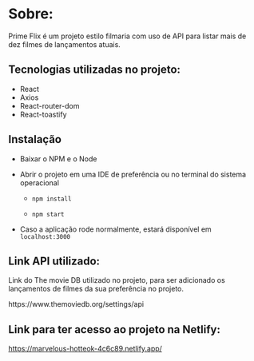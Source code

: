 # Sobre:

Prime Flix é um projeto estilo filmaria com uso de API para listar mais de dez filmes de lançamentos atuais.

## Tecnologias utilizadas no projeto:
* React
* Axios
* React-router-dom
* React-toastify


## Instalação

* Baixar o NPM e o Node

* Abrir o projeto em uma IDE de preferência ou no terminal do sistema operacional

  * `npm install`

  * `npm start`

  
* Caso a aplicação rode normalmente, estará disponível em `localhost:3000`

## Link API utilizado:
<p>Link do The movie DB utilizado no projeto, para ser adicionado os lançamentos de filmes da sua preferência no projeto.</p>
https://www.themoviedb.org/settings/api

## Link para ter acesso ao projeto na Netlify:

https://marvelous-hotteok-4c6c89.netlify.app/

